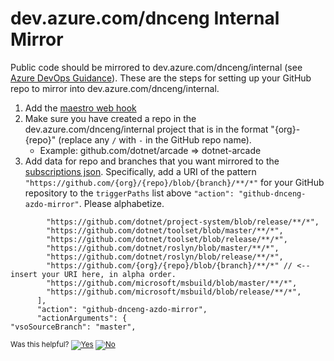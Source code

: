 # dev.azure.com/dnceng Internal Mirror

Public code should be mirrored to dev.azure.com/dnceng/internal (see [Azure DevOps Guidance](https://github.com/dotnet/arcade/blob/master/Documentation/AzureDevOps/AzureDevOpsGuidance.md)).  These are the steps for setting up your GitHub repo to mirror into dev.azure.com/dnceng/internal.

1. Add the [maestro web hook](https://github.com/dotnet/arcade/blob/main/Documentation/Maestro/web-hooks.md)
2. Make sure you have created a repo in the dev.azure.com/dnceng/internal project that is in the format "{org}-{repo}" (replace  any `/` with `-` in the GitHub repo name).
    - Example: github.com/dotnet/arcade => dotnet-arcade
3. Add data for repo and branches that you want mirrored to the [subscriptions json](https://github.com/dotnet/versions/blob/master/Maestro/subscriptions.json). Specifically, add a URI of the pattern `"https://github.com/{org}/{repo}/blob/{branch}/**/*"` for your GitHub repository to the `triggerPaths` list above `"action": "github-dnceng-azdo-mirror"`. Please alphabetize.

```
        "https://github.com/dotnet/project-system/blob/release/**/*",
        "https://github.com/dotnet/toolset/blob/master/**/*",
        "https://github.com/dotnet/toolset/blob/release/**/*",
        "https://github.com/dotnet/roslyn/blob/master/**/*",
        "https://github.com/dotnet/roslyn/blob/release/**/*",
        "https://github.com/{org}/{repo}/blob/{branch}/**/*" // <-- insert your URI here, in alpha order.
        "https://github.com/microsoft/msbuild/blob/master/**/*",
        "https://github.com/microsoft/msbuild/blob/release/**/*",
      ],
      "action": "github-dnceng-azdo-mirror",
      "actionArguments": {
"vsoSourceBranch": "master",
```


<!-- Begin Generated Content: Doc Feedback -->
<sub>Was this helpful? [![Yes](https://helix.dot.net/f/ip/5?p=Documentation%5CAzureDevOps%5Cinternal-mirror.md)](https://helix.dot.net/f/p/5?p=Documentation%5CAzureDevOps%5Cinternal-mirror.md) [![No](https://helix.dot.net/f/in)](https://helix.dot.net/f/n/5?p=Documentation%5CAzureDevOps%5Cinternal-mirror.md)</sub>
<!-- End Generated Content-->
